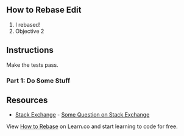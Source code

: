 ## How to Rebase Edit

1. I rebased!
2. Objective 2

## Instructions

Make the tests pass.

### Part 1: Do Some Stuff

## Resources

* [Stack Exchange](http://www.stackexchange.com) - [Some Question on Stack Exchange](http://www.stackexchange.com/questions/123)

<p class='util--hide'>View <a href='https://learn.co/lessons/how-to-rebase'>How to Rebase</a> on Learn.co and start learning to code for free.</p>
